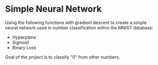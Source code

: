 # Simple Neural Network
Using the following functions with gradient descent to create a simple neural network used in number classification within the MNIST database:
- Hyperplane
- Sigmoid
- Binary Loss

Goal of the project is to classify "0" from other numbers.
